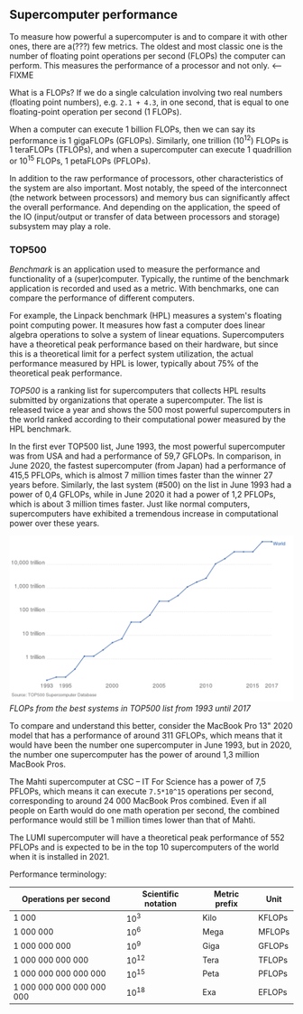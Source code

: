 ## Supercomputer performance

To measure how powerful a supercomputer is and to compare it with other ones,
there are a(???) few metrics. The oldest and most classic one is the number of floating point
operations per second (FLOPs) the computer can perform. This measures the performance of a processor
and not only. <-- FIXME

What is a FLOPs? If we do a single calculation involving two real numbers
(floating point numbers), e.g. `2.1 + 4.3`, in one second, that
is equal to one floating-point operation per second (1 FLOPs).

When a computer can execute 1 billion FLOPs, then we can say its performance is 1 gigaFLOPs
(GFLOPs). Similarly, one trillion
(10<sup>12</sup>) FLOPs is 1 teraFLOPs (TFLOPs), and when a supercomputer can
execute 1 quadrillion or 10<sup>15</sup> FLOPs, 1 petaFLOPs (PFLOPs).

In addition to the raw performance of processors, other characteristics of the system are also 
important. Most notably, the speed of the interconnect (the network between processors) and 
memory bus can significantly affect the overall performance. And depending on the application, the 
speed of the IO (input/output or transfer of data between processors and storage) subsystem may
play a role.

### TOP500

_Benchmark_ is an application used to measure the performance
and functionality of a (super)computer. Typically, the runtime of the benchmark application is recorded and used as a metric.
With benchmarks, one can compare the performance of different computers.

For example, the Linpack benchmark (HPL) measures a system's floating point computing
power. It measures how fast a computer does linear algebra operations to solve a system of
linear equations. Supercomputers have a theoretical peak performance based on their
hardware, but since this is a theoretical limit for a perfect system utilization, 
the actual performance measured by HPL is lower, typically about 75% of the theoretical peak performance.

_TOP500_ is a ranking list for supercomputers that collects HPL results
submitted by organizations that operate a supercomputer. The list is released
twice a year and shows the 500 most powerful supercomputers in the world
ranked according to their computational power measured by the HPL benchmark.

In the first ever TOP500 list, June 1993, the most powerful supercomputer was from USA
and had a performance of 59,7 GFLOPs. In comparison, in June 2020, the
fastest supercomputer (from Japan) had a performance of 415,5 PFLOPs, which is
almost 7 million times faster than the winner 27 years before. Similarly, the last system (#500) on the list in June 1993 had a power of 0,4
GFLOPs, while in June 2020 it had a power of 1,2 PFLOPs, which is about 3
million times faster. Just like normal computers, supercomputers have
exhibited a tremendous increase in computational power over these years.

!["TOP500 FLOPs"](./images/flops.png)
*FLOPs from the best systems in TOP500 list from 1993 until 2017*

To compare and understand this better, consider the MacBook Pro 13" 2020 model that has a
performance of around 311 GFLOPs, which means that it would have been the number one
supercomputer in June 1993, but in 2020, the number one supercomputer has the
power of around 1,3 million MacBook Pros.

The Mahti supercomputer at CSC – IT For Science has a power of 7,5 PFLOPs,
which means it can execute `7.5*10^15` operations per second, corresponding to around 24 000
MacBook Pros combined. Even if all people on Earth would do one math
operation per second, the combined performance would still be 1 million times
lower than that of Mahti.

The LUMI supercomputer will have a theoretical peak performance of 552 PFLOPs and
is expected to be in the top 10 supercomputers of the world when it is installed in 2021.

Performance terminology:

| Operations per second     | Scientific notation | Metric prefix | Unit   |
|---------------------------|---------------------|---------------|--------|
| 1 000                     |     10<sup>3</sup>  |  Kilo         | KFLOPs |
| 1 000 000                 |     10<sup>6</sup>  |  Mega         | MFLOPs |
| 1 000 000 000             |     10<sup>9</sup>  |  Giga         | GFLOPs |
| 1 000 000 000 000         |     10<sup>12</sup> |  Tera         | TFLOPs |
| 1 000 000 000 000 000     |     10<sup>15</sup> |  Peta         | PFLOPs |
| 1 000 000 000 000 000 000 |     10<sup>18</sup> |  Exa          | EFLOPs |

